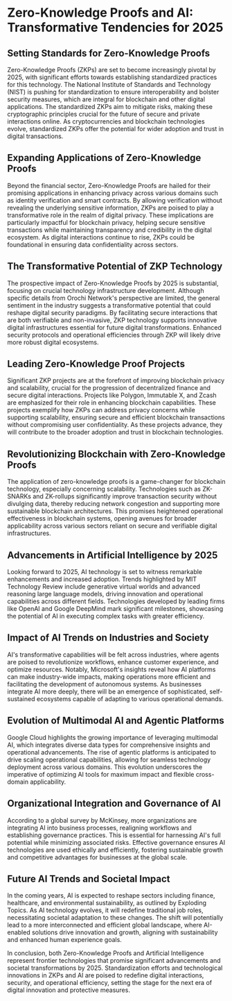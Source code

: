 # Zero-Knowledge Proofs and AI: Transformative Tendencies for 2025

## Setting Standards for Zero-Knowledge Proofs

Zero-Knowledge Proofs (ZKPs) are set to become increasingly pivotal by 2025, with significant efforts towards establishing standardized practices for this technology. The National Institute of Standards and Technology (NIST) is pushing for standardization to ensure interoperability and bolster security measures, which are integral for blockchain and other digital applications. The standardized ZKPs aim to mitigate risks, making these cryptographic principles crucial for the future of secure and private interactions online. As cryptocurrencies and blockchain technologies evolve, standardized ZKPs offer the potential for wider adoption and trust in digital transactions.

## Expanding Applications of Zero-Knowledge Proofs

Beyond the financial sector, Zero-Knowledge Proofs are hailed for their promising applications in enhancing privacy across various domains such as identity verification and smart contracts. By allowing verification without revealing the underlying sensitive information, ZKPs are poised to play a transformative role in the realm of digital privacy. These implications are particularly impactful for blockchain privacy, helping secure sensitive transactions while maintaining transparency and credibility in the digital ecosystem. As digital interactions continue to rise, ZKPs could be foundational in ensuring data confidentiality across sectors.

## The Transformative Potential of ZKP Technology 

The prospective impact of Zero-Knowledge Proofs by 2025 is substantial, focusing on crucial technology infrastructure development. Although specific details from Orochi Network's perspective are limited, the general sentiment in the industry suggests a transformative potential that could reshape digital security paradigms. By facilitating secure interactions that are both verifiable and non-invasive, ZKP technology supports innovative digital infrastructures essential for future digital transformations. Enhanced security protocols and operational efficiencies through ZKP will likely drive more robust digital ecosystems.

## Leading Zero-Knowledge Proof Projects

Significant ZKP projects are at the forefront of improving blockchain privacy and scalability, crucial for the progression of decentralized finance and secure digital interactions. Projects like Polygon, Immutable X, and Zcash are emphasized for their role in enhancing blockchain capabilities. These projects exemplify how ZKPs can address privacy concerns while supporting scalability, ensuring secure and efficient blockchain transactions without compromising user confidentiality. As these projects advance, they will contribute to the broader adoption and trust in blockchain technologies.

## Revolutionizing Blockchain with Zero-Knowledge Proofs

The application of zero-knowledge proofs is a game-changer for blockchain technology, especially concerning scalability. Technologies such as ZK-SNARKs and ZK-rollups significantly improve transaction security without divulging data, thereby reducing network congestion and supporting more sustainable blockchain architectures. This promises heightened operational effectiveness in blockchain systems, opening avenues for broader applicability across various sectors reliant on secure and verifiable digital infrastructures.

## Advancements in Artificial Intelligence by 2025

Looking forward to 2025, AI technology is set to witness remarkable enhancements and increased adoption. Trends highlighted by MIT Technology Review include generative virtual worlds and advanced reasoning large language models, driving innovation and operational capabilities across different fields. Technologies developed by leading firms like OpenAI and Google DeepMind mark significant milestones, showcasing the potential of AI in executing complex tasks with greater efficiency.

## Impact of AI Trends on Industries and Society

AI's transformative capabilities will be felt across industries, where agents are poised to revolutionize workflows, enhance customer experience, and optimize resources. Notably, Microsoft's insights reveal how AI platforms can make industry-wide impacts, making operations more efficient and facilitating the development of autonomous systems. As businesses integrate AI more deeply, there will be an emergence of sophisticated, self-sustained ecosystems capable of adapting to various operational demands.

## Evolution of Multimodal AI and Agentic Platforms

Google Cloud highlights the growing importance of leveraging multimodal AI, which integrates diverse data types for comprehensive insights and operational advancements. The rise of agentic platforms is anticipated to drive scaling operational capabilities, allowing for seamless technology deployment across various domains. This evolution underscores the imperative of optimizing AI tools for maximum impact and flexible cross-domain applicability.

## Organizational Integration and Governance of AI

According to a global survey by McKinsey, more organizations are integrating AI into business processes, realigning workflows and establishing governance practices. This is essential for harnessing AI's full potential while minimizing associated risks. Effective governance ensures AI technologies are used ethically and efficiently, fostering sustainable growth and competitive advantages for businesses at the global scale.

## Future AI Trends and Societal Impact

In the coming years, AI is expected to reshape sectors including finance, healthcare, and environmental sustainability, as outlined by Exploding Topics. As AI technology evolves, it will redefine traditional job roles, necessitating societal adaptation to these changes. The shift will potentially lead to a more interconnected and efficient global landscape, where AI-enabled solutions drive innovation and growth, aligning with sustainability and enhanced human experience goals.

In conclusion, both Zero-Knowledge Proofs and Artificial Intelligence represent frontier technologies that promise significant advancements and societal transformations by 2025. Standardization efforts and technological innovations in ZKPs and AI are poised to redefine digital interactions, security, and operational efficiency, setting the stage for the next era of digital innovation and protective measures.